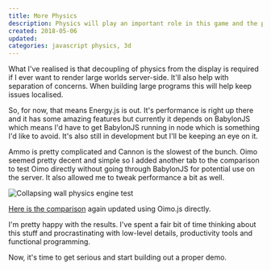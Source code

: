 ```yaml
---
title: More Physics
description: Physics will play an important role in this game and the performance of the physics engine is a crucial factor. I've spent a bit more time tweaking the comparison and trying out ideas.
created: 2018-05-06
updated:
categories: javascript physics, 3d
---
```


What I've realised is that decoupling of physics from the display is required if I ever want to render large worlds server-side. It'll also help with separation of concerns. When building large programs this will help keep issues localised.

So, for now, that means Energy.js is out. It's performance is right up there and it has some amazing features but currently it depends on BabylonJS which means I'd have to get BabylonJS running in node which is something I'd like to avoid. It's also still in development but I'll be keeping an eye on it.

Ammo is pretty complicated and Cannon is the slowest of the bunch. Oimo seemed pretty decent and simple so I added another tab to the comparison to test Oimo directly without going through BabylonJS for potential use on the server. It also allowed me to tweak performance a bit as well.

![Collapsing wall physics engine test](/assets/enginetest/engine_test2.png)

[Here is the comparison](/assets/enginetest) again updated using Oimo.js directly.

I'm pretty happy with the results. I've spent a fair bit of time thinking about this stuff and procrastinating with low-level details, productivity tools and functional programming.

Now, it's time to get serious and start building out a proper demo.

